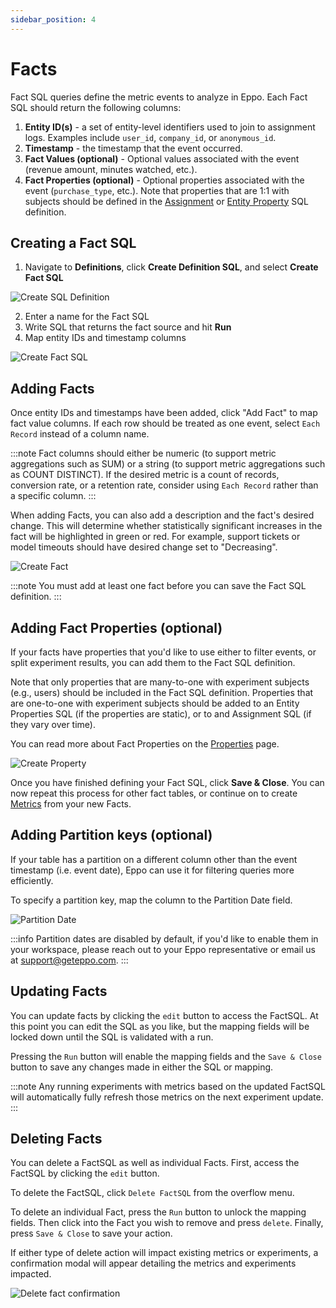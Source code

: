 ```yaml
---
sidebar_position: 4
---
```


# Facts

Fact SQL queries define the metric events to analyze in Eppo. Each Fact SQL should return the following columns:

1. **Entity ID(s)** - a set of entity-level identifiers used to join to assignment logs. Examples include `user_id`, `company_id`, or `anonymous_id`.
2. **Timestamp** - the timestamp that the event occurred.
3. **Fact Values (optional)** - Optional values associated with the event (revenue amount, minutes watched, etc.).
4. **Fact Properties (optional)** - Optional properties associated with the event (`purchase_type`, etc.). Note that properties that are 1:1 with subjects should be defined in the [Assignment](/data-management/definitions/assignment-sql) or [Entity Property](/data-management/definitions/property-sql) SQL definition.


## Creating a Fact SQL

1. Navigate to **Definitions**, click **Create Definition SQL**, and select **Create Fact SQL**

![Create SQL Definition](/img/building-experiments/create-definition-sql.png)

2. Enter a name for the Fact SQL
3. Write SQL that returns the fact source and hit **Run**
4. Map entity IDs and timestamp columns

![Create Fact SQL](/img/building-experiments/create-fact-sql.png)

## Adding Facts

Once entity IDs and timestamps have been added, click "Add Fact" to map fact value columns. If each row should be treated as one event, select `Each Record` instead of a column name.

:::note
Fact columns should either be numeric (to support metric aggregations such as SUM) or a string (to support metric aggregations such as COUNT DISTINCT).
If the desired metric is a count of records, conversion rate, or a retention rate, consider using `Each Record` rather than a specific column.
:::

When adding Facts, you can also add a description and the fact's desired change. This will determine whether statistically significant increases in the fact will be highlighted in green or red. For example, support tickets or model timeouts should have desired change set to "Decreasing".

![Create Fact](/img/building-experiments/add-fact-sql-fact.png)

:::note
You must add at least one fact before you can save the Fact SQL definition.
:::

## Adding Fact Properties (optional)

If your facts have properties that you'd like to use either to filter events, or split experiment results, you can add them to the Fact SQL definition.

Note that only properties that are many-to-one with experiment subjects (e.g., users) should be included in the Fact SQL definition. Properties that are one-to-one with experiment subjects should be added to an Entity Properties SQL (if the properties are static), or to and Assignment SQL (if they vary over time).

You can read more about Fact Properties on the [Properties](/data-management/definitions/properties#metric-properties) page.

![Create Property](/img/building-experiments/add-fact-sql-property.png)

Once you have finished defining your Fact SQL, click **Save & Close**. You can now repeat this process for other fact tables, or continue on to create [Metrics](https://docs.geteppo.com/metric-quickstart) from your new Facts.

## Adding Partition keys (optional)
If your table has a partition on a different column other than the event timestamp (i.e. event date), Eppo can use it for filtering queries more efficiently. 

To specify a partition key, map the column to the Partition Date field.

![Partition Date](/img/data-management/best-practices/partition_date.png)

:::info
Partition dates are disabled by default, if you'd like to enable them in your workspace, please reach out to your Eppo representative or email us at support@geteppo.com.
:::

## Updating Facts

You can update facts by clicking the `edit` button to access the FactSQL. At this point you can edit the SQL as you like, but the mapping fields will be locked down until the SQL is validated with a run.

Pressing the `Run` button will enable the mapping fields and the `Save & Close` button to save any changes made in either the SQL or mapping.

:::note
Any running experiments with metrics based on the updated FactSQL will automatically fully refresh those metrics on the next experiment update.
:::

## Deleting Facts

You can delete a FactSQL as well as individual Facts. First, access the FactSQL by clicking the `edit` button. 

To delete the FactSQL, click `Delete FactSQL` from the overflow menu.

To delete an individual Fact, press the `Run` button to unlock the mapping fields. Then click into the Fact you wish to remove and press `delete`. Finally, press `Save & Close` to save your action.

If either type of delete action will impact existing metrics or experiments, a confirmation modal will appear detailing the metrics and experiments impacted.

![Delete fact confirmation](/img/data-management/best-practices/delete_fact.png)
